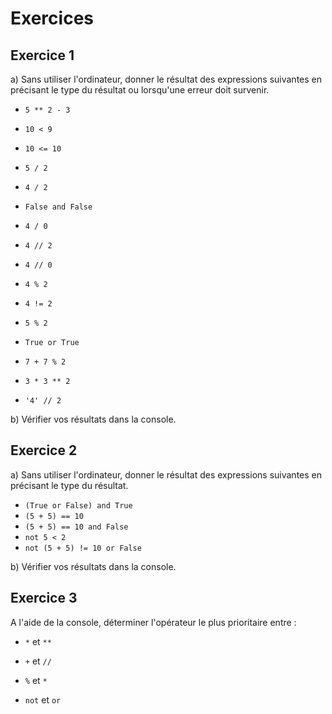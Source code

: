 # Exercices 

## Exercice 1

a) Sans utiliser l'ordinateur, donner le résultat des expressions suivantes en précisant le type du résultat ou lorsqu'une erreur doit survenir.

- `5 ** 2 - 3`

- `10 < 9`

- `10 <= 10`

- `5 / 2`

- `4 / 2`

- `False and False`

- `4 / 0`

- `4 // 2`

- `4 // 0`

- `4 % 2`

- `4 != 2`

- `5 % 2`

- `True or True`

- `7 + 7 % 2`

- `3 * 3 ** 2`

- `'4' // 2`

b) Vérifier vos résultats dans la console.

## Exercice 2

a) Sans utiliser l'ordinateur, donner le résultat des expressions suivantes en précisant le type du résultat.

- `(True or False) and True`
- `(5 + 5) == 10`
- `(5 + 5) == 10 and False`
- `not 5 < 2`
- `not (5 + 5) != 10 or False`

b) Vérifier vos résultats dans la console.

## Exercice 3

A l'aide de la console, déterminer l'opérateur le plus prioritaire entre :

- `*` et `**`

- `+` et `//`

- `%` et `*`

- `not` et `or`